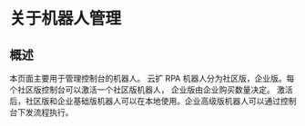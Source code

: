 # 关于机器人管理

## 概述

本页面主要用于管理控制台的机器人。 云扩 RPA 机器人分为社区版，企业版。每个社区版控制台可以激活一个社区版机器人， 企业版由企业购买数量决定。 
激活后，社区版和企业基础版机器人可以在本地使用。企业高级版机器人可以通过控制台下发流程执行。
